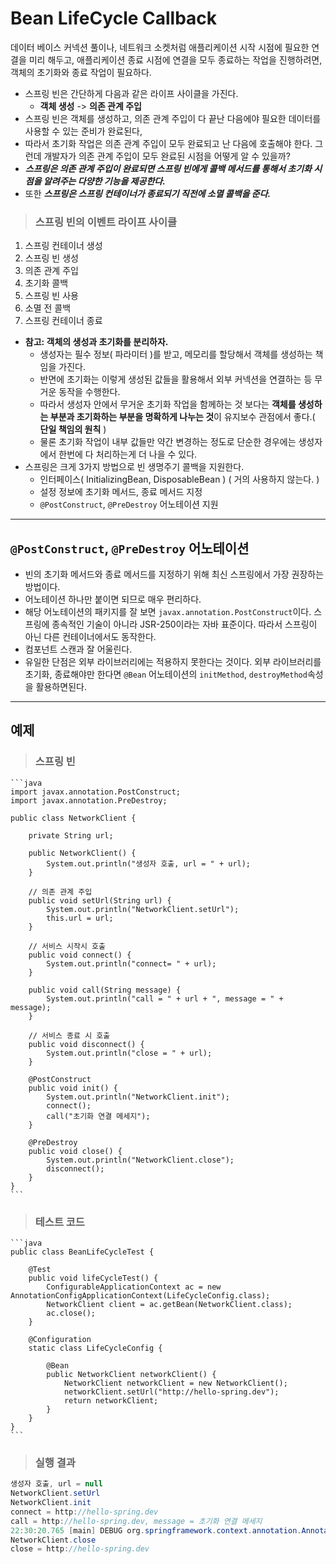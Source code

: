 # Bean LifeCycle Callback
데이터 베이스 커넥션 풀이나, 네트워크 소켓처럼 애플리케이션 시작 시점에 필요한 연결을 미리 해두고, 애플리케이션 종료 시점에 연결을 모두 종료하는 작업을 진행하려면, 객체의 초기화와 종료 작업이 필요하다.

- 스프링 빈은 간단하게 다음과 같은 라이프 사이클을 가진다.
  - **객체 생성** -> **의존 관계 주입**
- 스프링 빈은 객체를 생성하고, 의존 관계 주입이 다 끝난 다음에야 필요한 데이터를 사용할 수 있는 준비가 완료된다,
- 따라서 초기화 작업은 의존 관계 주입이 모두 완료되고 난 다음에 호출해야 한다. 그런데 개발자가 의존 관계 주입이 모두 완료된 시점을 어떻게 알 수 있을까?
- ***스프링은 의존 관계 주입이 완료되면 스프링 빈에게 콜백 메서드를 통해서 초기화 시점을 알려주는 다양한 기능을 제공한다.***
- 또한 ***스프링은 스프링 컨테이너가 종료되기 직전에 소멸 콜백을 준다.***

> ### 스프링 빈의 이벤트 라이프 사이클
1. 스프링 컨테이너 생성
2. 스프링 빈 생성
3. 의존 관계 주입
4. 초기화 콜백
5. 스프링 빈 사용
6. 소멸 전 콜백
7. 스프링 컨테이너 종료

- **참고: 객체의 생성과 초기화를 분리하자.**
  - 생성자는 필수 정보( 파라미터 )를 받고, 메모리를 할당해서 객체를 생성하는 책임을 가진다.
  - 반면에 초기화는 이렇게 생성된 값들을 활용해서 외부 커넥션을 연결하는 등 무거운 동작을 수행한다.
  - 따라서 생성자 안에서 무거운 초기화 작업을 함께하는 것 보다는 **객체를 생성하는 부분과 초기화하는 부분을 명확하게 나누는 것**이 유지보수 관점에서 좋다.( **단일 책임의 원칙** )  
  - 물론 초기화 작업이 내부 값들만 약간 변경하는 정도로 단순한 경우에는 생성자에서 한번에 다 처리하는게 더 나을 수 있다.
- 스프링은 크게 3가지 방법으로 빈 생명주기 콜백을 지원한다.
  - 인터페이스( InitializingBean, DisposableBean ) ( 거의 사용하지 않는다. )
  - 설정 정보에 초기화 메서드, 종료 메서드 지정
  - ```@PostConstruct```, ```@PreDestroy``` 어노테이션 지원

***
## ```@PostConstruct```, ```@PreDestroy``` 어노테이션
- 빈의 초기화 메서드와 종료 메서드를 지정하기 위해 최신 스프링에서 가장 권장하는 방법이다.
- 어노테이션 하나만 붙이면 되므로 매우 편리하다.
- 해당 어노테이션의 패키지를 잘 보면 ```javax.annotation.PostConstruct```이다. 스프링에 종속적인 기술이 아니라 JSR-250이라는 자바 표준이다. 따라서 스프링이 아닌 다른 컨테이너에서도 동작한다.
- 컴포넌트 스캔과 잘 어울린다.
- 유일한 단점은 외부 라이브러리에는 적용하지 못한다는 것이다. 외부 라이브러리를 초기화, 종료해야만 한다면 ```@Bean``` 어노테이션의 ```initMethod```, ```destroyMethod```속성을 활용하면된다.

***
## 예제
> ### 스프링 빈
    ```java
    import javax.annotation.PostConstruct;
    import javax.annotation.PreDestroy;

    public class NetworkClient {

        private String url;

        public NetworkClient() {
            System.out.println("생성자 호출, url = " + url);
        }

        // 의존 관계 주입
        public void setUrl(String url) {
            System.out.println("NetworkClient.setUrl");
            this.url = url;
        }

        // 서비스 시작시 호출
        public void connect() {
            System.out.println("connect= " + url);
        }

        public void call(String message) {
            System.out.println("call = " + url + ", message = " + message);
        }

        // 서비스 종료 시 호출
        public void disconnect() {
            System.out.println("close = " + url);
        }

        @PostConstruct
        public void init() {
            System.out.println("NetworkClient.init");
            connect();
            call("초기화 연결 메세지");
        }

        @PreDestroy
        public void close() {
            System.out.println("NetworkClient.close");
            disconnect();
        }
    }
    ```
> ### 테스트 코드
    ```java
    public class BeanLifeCycleTest {

        @Test
        public void lifeCycleTest() {
            ConfigurableApplicationContext ac = new AnnotationConfigApplicationContext(LifeCycleConfig.class);
            NetworkClient client = ac.getBean(NetworkClient.class);
            ac.close();
        }

        @Configuration
        static class LifeCycleConfig {

            @Bean
            public NetworkClient networkClient() {
                NetworkClient networkClient = new NetworkClient();
                networkClient.setUrl("http://hello-spring.dev");
                return networkClient;
            }
        }
    }
    ```
> ### 실행 결과
```java
생성자 호출, url = null
NetworkClient.setUrl
NetworkClient.init
connect = http://hello-spring.dev
call = http://hello-spring.dev, message = 초기화 연결 메세지
22:30:20.765 [main] DEBUG org.springframework.context.annotation.AnnotationConfigApplicationContext - Closing org.springframework.context.annotation.AnnotationConfigApplicationContext@32ee6fee, started on Thu Jul 15 22:30:20 KST 2021
NetworkClient.close
close = http://hello-spring.dev
```
